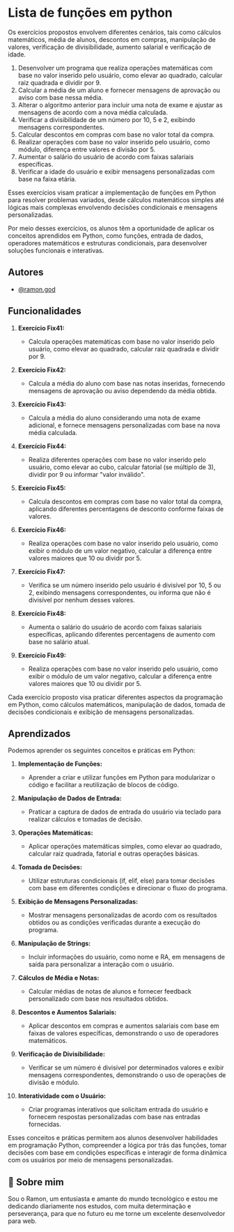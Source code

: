 
# Lista de funções em python

Os exercícios propostos envolvem diferentes cenários, tais como cálculos matemáticos, média de alunos, descontos em compras, manipulação de valores, verificação de divisibilidade, aumento salarial e verificação de idade.


1)    Desenvolver um programa que realiza operações matemáticas com base no valor inserido pelo usuário, como elevar ao quadrado, calcular raiz quadrada e dividir por 9.
2)   Calcular a média de um aluno e fornecer mensagens de aprovação ou aviso com base nessa média.
3)   Alterar o algoritmo anterior para incluir uma nota de exame e ajustar as mensagens de acordo com a nova média calculada.
4)   Verificar a divisibilidade de um número por 10, 5 e 2, exibindo mensagens correspondentes.
5)   Calcular descontos em compras com base no valor total da compra.
6)   Realizar operações com base no valor inserido pelo usuário, como módulo, diferença entre valores e divisão por 5.
7)   Aumentar o salário do usuário de acordo com faixas salariais específicas.
8)   Verificar a idade do usuário e exibir mensagens personalizadas com base na faixa etária.

Esses exercícios visam praticar a implementação de funções em Python para resolver problemas variados, desde cálculos matemáticos simples até lógicas mais complexas envolvendo decisões condicionais e mensagens personalizadas.

Por meio desses exercícios, os alunos têm a oportunidade de aplicar os conceitos aprendidos em Python, como funções, entrada de dados, operadores matemáticos e estruturas condicionais, para desenvolver soluções funcionais e interativas.


## Autores

- [@ramon.god](https://www.github.com/Ramonlegend)


## Funcionalidades

1. **Exercício Fix41:**
   - Calcula operações matemáticas com base no valor inserido pelo usuário, como elevar ao quadrado, calcular raiz quadrada e dividir por 9.

2. **Exercício Fix42:**
   - Calcula a média do aluno com base nas notas inseridas, fornecendo mensagens de aprovação ou aviso dependendo da média obtida.

3. **Exercício Fix43:**
   - Calcula a média do aluno considerando uma nota de exame adicional, e fornece mensagens personalizadas com base na nova média calculada.

4. **Exercício Fix44:**
   - Realiza diferentes operações com base no valor inserido pelo usuário, como elevar ao cubo, calcular fatorial (se múltiplo de 3), dividir por 9 ou informar "valor inválido".

5. **Exercício Fix45:**
   - Calcula descontos em compras com base no valor total da compra, aplicando diferentes percentagens de desconto conforme faixas de valores.

6. **Exercício Fix46:**
   - Realiza operações com base no valor inserido pelo usuário, como exibir o módulo de um valor negativo, calcular a diferença entre valores maiores que 10 ou dividir por 5.

7. **Exercício Fix47:**
   - Verifica se um número inserido pelo usuário é divisível por 10, 5 ou 2, exibindo mensagens correspondentes, ou informa que não é divisível por nenhum desses valores.

8. **Exercício Fix48:**
   - Aumenta o salário do usuário de acordo com faixas salariais específicas, aplicando diferentes percentagens de aumento com base no salário atual.

9. **Exercício Fix49:**
   - Realiza operações com base no valor inserido pelo usuário, como exibir o módulo de um valor negativo, calcular a diferença entre valores maiores que 10 ou dividir por 5.

Cada exercício proposto visa praticar diferentes aspectos da programação em Python, como cálculos matemáticos, manipulação de dados, tomada de decisões condicionais e exibição de mensagens personalizadas.


## Aprendizados

Podemos aprender os seguintes conceitos e práticas em Python:

1. **Implementação de Funções:**
   - Aprender a criar e utilizar funções em Python para modularizar o código e facilitar a reutilização de blocos de código.

2. **Manipulação de Dados de Entrada:**
   - Praticar a captura de dados de entrada do usuário via teclado para realizar cálculos e tomadas de decisão.

3. **Operações Matemáticas:**
   - Aplicar operações matemáticas simples, como elevar ao quadrado, calcular raiz quadrada, fatorial e outras operações básicas.

4. **Tomada de Decisões:**
   - Utilizar estruturas condicionais (if, elif, else) para tomar decisões com base em diferentes condições e direcionar o fluxo do programa.

5. **Exibição de Mensagens Personalizadas:**
   - Mostrar mensagens personalizadas de acordo com os resultados obtidos ou as condições verificadas durante a execução do programa.

6. **Manipulação de Strings:**
   - Incluir informações do usuário, como nome e RA, em mensagens de saída para personalizar a interação com o usuário.

7. **Cálculos de Média e Notas:**
   - Calcular médias de notas de alunos e fornecer feedback personalizado com base nos resultados obtidos.

8. **Descontos e Aumentos Salariais:**
   - Aplicar descontos em compras e aumentos salariais com base em faixas de valores específicas, demonstrando o uso de operadores matemáticos.

9. **Verificação de Divisibilidade:**
   - Verificar se um número é divisível por determinados valores e exibir mensagens correspondentes, demonstrando o uso de operações de divisão e módulo.

10. **Interatividade com o Usuário:**
    - Criar programas interativos que solicitam entrada do usuário e fornecem respostas personalizadas com base nas entradas fornecidas.

Esses conceitos e práticas permitem aos alunos desenvolver habilidades em programação Python, compreender a lógica por trás das funções, tomar decisões com base em condições específicas e interagir de forma dinâmica com os usuários por meio de mensagens personalizadas.


## 🚀 Sobre mim
Sou o Ramon, um entusiasta e amante do mundo tecnológico e estou me dedicando diariamente nos estudos, com muita determinação e perseverança, para que no futuro eu me torne um excelente desenvolvedor para web.
